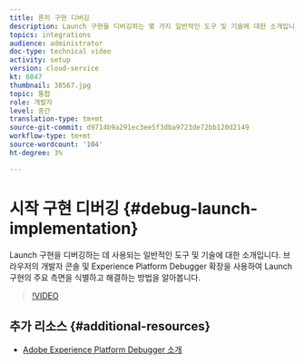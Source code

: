 ```yaml
---
title: 론치 구현 디버깅
description: Launch 구현을 디버깅하는 몇 가지 일반적인 도구 및 기술에 대한 소개입니다. 브라우저의 개발자 콘솔 및 Experience Platform Debugger 확장을 사용하여 Launch 구현의 주요 측면을 식별하고 해결하는 방법을 알아봅니다.
topics: integrations
audience: administrator
doc-type: technical video
activity: setup
version: cloud-service
kt: 6047
thumbnail: 38567.jpg
topic: 통합
role: 개발자
level: 중간
translation-type: tm+mt
source-git-commit: d9714b9a291ec3ee5f3dba9723de72bb120d2149
workflow-type: tm+mt
source-wordcount: '104'
ht-degree: 3%

---
```



# 시작 구현 디버깅 {#debug-launch-implementation}

Launch 구현을 디버깅하는 데 사용되는 일반적인 도구 및 기술에 대한 소개입니다. 브라우저의 개발자 콘솔 및 Experience Platform Debugger 확장을 사용하여 Launch 구현의 주요 측면을 식별하고 해결하는 방법을 알아봅니다.

>[!VIDEO](https://video.tv.adobe.com/v/38567?quality=12&learn=on)

## 추가 리소스 {#additional-resources}

* [Adobe Experience Platform Debugger 소개](https://docs.adobe.com/content/help/en/platform-learn/tutorials/data-ingestion/web-sdk/introduction-to-the-experience-platform-debugger.html)
